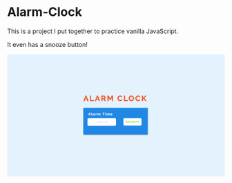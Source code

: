 # Alarm-Clock

This is a project I put together to practice vanilla JavaScript.

It even has a snooze button! 

![alt text](/img/alarmclock.png "Alarm Clock Screenshot")

